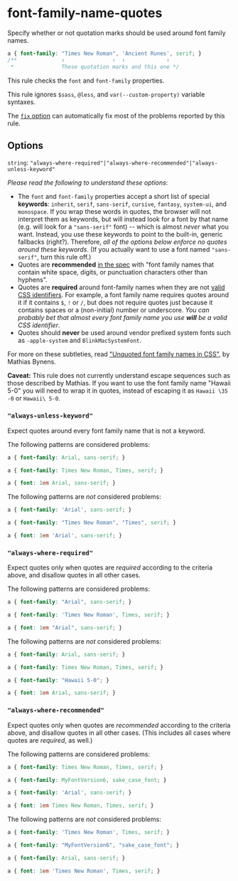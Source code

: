 # font-family-name-quotes

Specify whether or not quotation marks should be used around font family names.

<!-- prettier-ignore -->
```css
a { font-family: "Times New Roman", 'Ancient Runes', serif; }
/**              ↑               ↑  ↑             ↑
 *               These quotation marks and this one */
```

This rule checks the `font` and `font-family` properties.

This rule ignores `$sass`, `@less`, and `var(--custom-property)` variable syntaxes.

The [`fix` option](../../../docs/user-guide/usage/options.md#fix) can automatically fix most of the problems reported by this rule.

## Options

`string`: `"always-where-required"|"always-where-recommended"|"always-unless-keyword"`

_Please read the following to understand these options_:

- The `font` and `font-family` properties accept a short list of special **keywords**: `inherit`, `serif`, `sans-serif`, `cursive`, `fantasy`, `system-ui`, and `monospace`. If you wrap these words in quotes, the browser will not interpret them as keywords, but will instead look for a font by that name (e.g. will look for a `"sans-serif"` font) -- which is almost _never_ what you want. Instead, you use these keywords to point to the built-in, generic fallbacks (right?). Therefore, _all of the options below enforce no quotes around these keywords_. (If you actually want to use a font named `"sans-serif"`, turn this rule off.)
- Quotes are **recommended** [in the spec](https://www.w3.org/TR/CSS2/fonts.html#font-family-prop) with "font family names that contain white space, digits, or punctuation characters other than hyphens".
- Quotes are **required** around font-family names when they are not [valid CSS identifiers](https://www.w3.org/TR/CSS2/syndata.html#value-def-identifier). For example, a font family name requires quotes around it if it contains `$`, `!` or `/`, but does not require quotes just because it contains spaces or a (non-initial) number or underscore. _You can probably bet that almost every font family name you use **will** be a valid CSS identifier_.
- Quotes should **never** be used around vendor prefixed system fonts such as `-apple-system` and `BlinkMacSystemFont`.

For more on these subtleties, read ["Unquoted font family names in CSS"](https://mathiasbynens.be/notes/unquoted-font-family), by Mathias Bynens.

**Caveat:** This rule does not currently understand escape sequences such as those described by Mathias. If you want to use the font family name "Hawaii 5-0" you will need to wrap it in quotes, instead of escaping it as `Hawaii \35 -0` or `Hawaii\ 5-0`.

### `"always-unless-keyword"`

Expect quotes around every font family name that is not a keyword.

The following patterns are considered problems:

<!-- prettier-ignore -->
```css
a { font-family: Arial, sans-serif; }
```

<!-- prettier-ignore -->
```css
a { font-family: Times New Roman, Times, serif; }
```

<!-- prettier-ignore -->
```css
a { font: 1em Arial, sans-serif; }
```

The following patterns are _not_ considered problems:

<!-- prettier-ignore -->
```css
a { font-family: 'Arial', sans-serif; }
```

<!-- prettier-ignore -->
```css
a { font-family: "Times New Roman", "Times", serif; }
```

<!-- prettier-ignore -->
```css
a { font: 1em 'Arial', sans-serif; }
```

### `"always-where-required"`

Expect quotes only when quotes are _required_ according to the criteria above, and disallow quotes in all other cases.

The following patterns are considered problems:

<!-- prettier-ignore -->
```css
a { font-family: "Arial", sans-serif; }
```

<!-- prettier-ignore -->
```css
a { font-family: 'Times New Roman', Times, serif; }
```

<!-- prettier-ignore -->
```css
a { font: 1em "Arial", sans-serif; }
```

The following patterns are _not_ considered problems:

<!-- prettier-ignore -->
```css
a { font-family: Arial, sans-serif; }
```

<!-- prettier-ignore -->
```css
a { font-family: Times New Roman, Times, serif; }
```

<!-- prettier-ignore -->
```css
a { font-family: "Hawaii 5-0"; }
```

<!-- prettier-ignore -->
```css
a { font: 1em Arial, sans-serif; }
```

### `"always-where-recommended"`

Expect quotes only when quotes are _recommended_ according to the criteria above, and disallow quotes in all other cases. (This includes all cases where quotes are _required_, as well.)

The following patterns are considered problems:

<!-- prettier-ignore -->
```css
a { font-family: Times New Roman, Times, serif; }
```

<!-- prettier-ignore -->
```css
a { font-family: MyFontVersion6, sake_case_font; }
```

<!-- prettier-ignore -->
```css
a { font-family: 'Arial', sans-serif; }
```

<!-- prettier-ignore -->
```css
a { font: 1em Times New Roman, Times, serif; }
```

The following patterns are _not_ considered problems:

<!-- prettier-ignore -->
```css
a { font-family: 'Times New Roman', Times, serif; }
```

<!-- prettier-ignore -->
```css
a { font-family: "MyFontVersion6", "sake_case_font"; }
```

<!-- prettier-ignore -->
```css
a { font-family: Arial, sans-serif; }
```

<!-- prettier-ignore -->
```css
a { font: 1em 'Times New Roman', Times, serif; }
```
